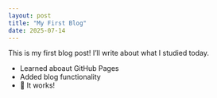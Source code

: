 ```yaml
---
layout: post
title: "My First Blog"
date: 2025-07-14
---
```


This is my first blog post! I’ll write about what I studied today.

- Learned aboaut GitHub Pages
- Added blog functionality
- 🚀 It works!
